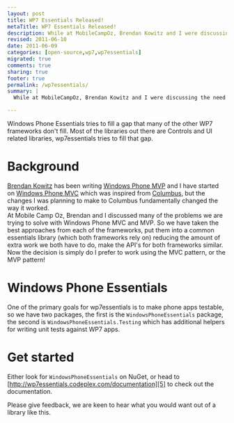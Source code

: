 ```yaml
---
layout: post
title: WP7 Essentials Released!
metaTitle: WP7 Essentials Released!
description: While at MobileCampOz, Brendan Kowitz and I were discussing the need for a essentials library for WP7, this library is focused on code issues, not UI
revised: 2011-06-10
date: 2011-06-09
categories: [open-source,wp7,wp7essentials]
migrated: true
comments: true
sharing: true
footer: true
permalink: /wp7essentials/
summary: | 
  While at MobileCampOz, Brendan Kowitz and I were discussing the need for a essentials library for WP7, this library is focused on code issues, not UI

---
```

Windows Phone Essentials tries to fill a gap that many of the other WP7 frameworks don't fill. Most of the libraries out there are Controls and UI related libraries, wp7essentials tries to fill that gap.

# Background
[Brendan Kowitz][1] has been writing [Windows Phone MVP][2] and I have started on [Windows Phone MVC][3] which was inspired from [Columbus][4], but the changes I was planning to make to Columbus fundamentally changed the way it worked.  
At Mobile Camp Oz, Brendan and I discussed many of the problems we are trying to solve with Windows Phone MVC and MVP. So we have taken the best approaches from each of the frameworks, put them into a common essentials library (which both frameworks rely on) reducing the amount of extra work we both have to do, make the API's for both frameworks similar. Now the decision is simply do I prefer to work using the MVC pattern, or the MVP pattern!

# Windows Phone Essentials
One of the primary goals for wp7essentials is to make phone apps testable, so we have two packages, the first is the `WindowsPhoneEssentials` package, the second is `WindowsPhoneEssentials.Testing` which has additional helpers for writing unit tests against WP7 apps.

# Get started
Either look for `WindowsPhoneEssentials` on NuGet, or head to [http://wp7essentials.codeplex.com/documentation][5] to check out the documentation. 

Please give feedback, we are keen to hear what you would want out of a library like this.


  [1]: http://www.kowitz.net/
  [2]: http://windowsphonemvp.codeplex.com/
  [3]: http://windowsphonemvc.codeplex.com/
  [4]: http://columbus.codeplex.com/
  [5]: http://wp7essentials.codeplex.com/documentation